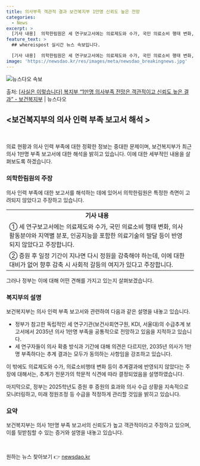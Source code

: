 ```yaml
---
title: 의사부족 객관적 결과 보건복지부 1만명 신뢰도 높은 전망
categories:
  - News
excerpt: >
  [기사 내용]  의학한림원은 세 연구보고서에는 의료제도와 수가, 국민 의료소비 행태 변화, 의사 활동분야와 …
feature_text: >
  ## whereispost 실시간 뉴스 속보입니다.

  [기사 내용]  의학한림원은 세 연구보고서에는 의료제도와 수가, 국민 의료소비 행태 변화, 의사 활동분야와 …
image: 'https://newsdao.kr/res/images/meta/newsdao_breakingnews.jpg'
---
```


![뉴스다오 속보](https://newsdao.kr/res/images/meta/newsdao_breakingnews.jpg)

<p>출처: <a href="https://newsdao.kr/3430" rel="dofollow">[사실은 이렇습니다] 복지부 “1만명 의사부족 전망은 객관적이고 신뢰도 높은 결과” - 보건복지부</a> | 뉴스다오</p>

<h2 data-ke-size="size26"><보건복지부의 의사 인력 부족 보고서 해석 ></h2>
<p data-ke-size="size16">&nbsp;</p>
의료 현황과 의사 인력 부족에 대한 정확한 정보는 중대한 문제이며, 보건복지부가 최근 의사 1만명 부족 보고서에 대한 해석을 밝히고 있습니다. 이에 대한 세부적인 내용을 살펴보도록 하겠습니다.

<h3 data-ke-size="size24">의학한림원의 주장</h3>
<p data-ke-size="size16">의사 인력 부족에 대한 보고서를 해석하는 데에 있어서 의학한림원은 특정한 측면이 고려되지 않았다고 주장하고 있습니다.</p>
<table>
	<tr>
		<td style="text-align: center; height: 17px;"><b>기사 내용</b></td>
	</tr>
	<tr>
		<td>① 세 연구보고서에는 의료제도와 수가, 국민 의료소비 행태 변화, 의사 활동분야와 지역별 분포, 인공지능을 포함한 의료기술의 발달 등이 반영되지 않았다고 주장합니다.</td>
		<td></td>
	</tr>
	<tr>
		<td>② 증원 후 일정 기간이 지나면 다시 정원을 감축해야 하는데, 이에 대한 대비가 없어 향후 감축 시 사회적 갈등의 여지가 있다고 주장합니다.</td>
		<td></td>
	</tr>
</table>
<p data-ke-size="size16">그러나 정부는 이에 대해 어떤 견해를 가지고 있는지 살펴보겠습니다.</p>

<h3 data-ke-size="size24">복지부의 설명</h3>
<p data-ke-size="size16">보건복지부는 의사 인력 부족 보고서와 관련하여 다음과 같은 설명을 내놓고 있습니다.</p>
<ul>
	<li>정부가 참고한 독립적인 세 연구기관(보건사회연구원, KDI, 서울대)의 수급추계 보고서에서 2035년 의사 1만명 부족을 공통적으로 전망하고 있음을 지적하고 있습니다.</li>
	<li>세 연구자들이 의사 확충 방식과 기간에 대해 의견은 다르지만, 2035년 의사가 1만명 부족하다는 추계 결과는 모두가 동의하는 사항임을 강조하고 있습니다.</li>
</ul>
<p data-ke-size="size16">이 밖에도 의료제도와 수가, 의료소비행태 변화 등이 추계결과에 반영되지 않았다는 주장에 대해서는, 추계가 전문가의 학문적 식견에 따라 결정되었음을 설명하였습니다.</p>
<p data-ke-size="size16">마지막으로, 정부는 2025학년도 증원 후 증원의 효과와 의사 수급 상황을 지속적으로 모니터링하고, 미래 정원조정 등 수급을 적정하게 관리할 것임을 밝히고 있습니다.</p>

<h3 data-ke-size="size24">요약</h3>
<p data-ke-size="size16">보건복지부는 의사 1만명 부족 보고서의 신뢰도가 높고 객관적이라고 주장하고 있으며, 이를 뒷받침할 수 있는 증거와 설명을 내놓고 있습니다.</p>
<p data-ke-size="size16">&nbsp;</p> 

원하는 뉴스 찾아보기 👉 <a href="https://newsdao.kr" rel="dofollow">newsdao.kr</a>


